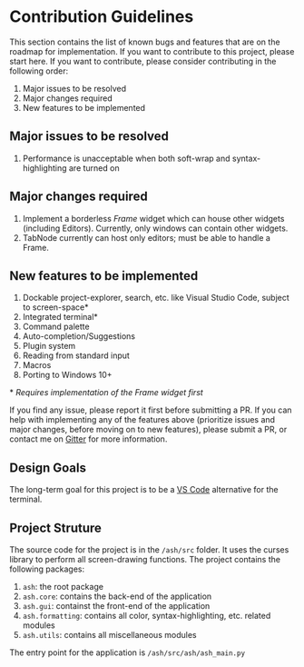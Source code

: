 <!-- SPDX-License-Identifier: GPL-2.0-only -->
<!--
/CONTRIBUTING.md

Copyright (C) 2022-2022  Akash Nag
-->

# Contribution Guidelines

This section contains the list of known bugs and features that are on the roadmap for implementation. If you want to contribute to this project, please start here. If you want to contribute, please consider contributing in the following order:

1. Major issues to be resolved
1. Major changes required
1. New features to be implemented

## Major issues to be resolved

1. Performance is unacceptable when both soft-wrap and syntax-highlighting are turned on

## Major changes required

1. Implement a borderless *Frame* widget which can house other widgets (including Editors). Currently, only windows can contain other widgets.
1. TabNode currently can host only editors; must be able to handle a Frame.

## New features to be implemented

1. Dockable project-explorer, search, etc. like Visual Studio Code, subject to screen-space*
1. Integrated terminal*
1. Command palette
1. Auto-completion/Suggestions
1. Plugin system
1. Reading from standard input
1. Macros
1. Porting to Windows 10+

\* *Requires implementation of the Frame widget first*

If you find any issue, please report it first before submitting a PR. If you can help with implementing any of the features above (prioritize issues and major changes, before moving on to new features), please submit a PR, or contact me on [Gitter](https://gitter.im/akashnag/ash) for more information.

## Design Goals

The long-term goal for this project is to be a [VS Code](https://code.visualstudio.com/) alternative for the terminal.

## Project Struture

The source code for the project is in the `/ash/src` folder. It uses the curses library to perform all screen-drawing functions. The project contains the following packages:

1. `ash`: the root package
2. `ash.core`: contains the back-end of the application
3. `ash.gui`: containst the front-end of the application
4. `ash.formatting`: contains all color, syntax-highlighting, etc. related modules
5. `ash.utils`: contains all miscellaneous modules

The entry point for the application is `/ash/src/ash/ash_main.py`
